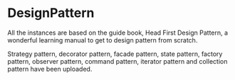 # DesignPattern
All the instances are based on the guide book, Head First Design Pattern, a wonderful learning manual to get to design pattern from scratch.

Strategy pattern, decorator pattern, facade pattern, state pattern, factory pattern, observer pattern, command pattern, iterator pattern and collection pattern have been uploaded.

